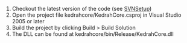   1. Checkout the latest version of the code (see [SVNSetup](SVNSetup.md))
  1. Open the project file kedrahcore/KedrahCore.csproj in Visual Studio 2005 or later
  1. Build the project by clicking Build > Build Solution
  1. The DLL can be found at kedrahcore/bin/Release/KedrahCore.dll
